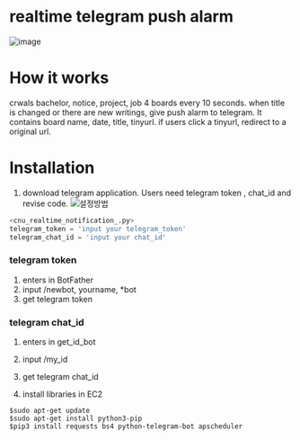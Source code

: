 # realtime telegram push alarm
![image](https://user-images.githubusercontent.com/45138206/93852677-6d55a700-fced-11ea-985a-d31a56cdbf2a.png)

# How it works
crwals bachelor, notice, project, job 4 boards every 10 seconds. when title is changed or there are new writings, give push alarm to telegram. It contains board name, date, title, tinyurl. if users click a tinyurl, redirect to a original url.

# Installation
1. download telegram application. Users need telegram token , chat_id and revise code.
![설정방법](https://user-images.githubusercontent.com/45138206/93852868-c7ef0300-fced-11ea-9220-6a2b9f97d1ce.png)

```python
<cnu_realtime_notification_.py>
telegram_token = 'input your telegram_token'
telegram_chat_id = 'input your chat_id'
```

### telegram token  
1. enters in BotFather  
2. input /newbot, yourname, *bot  
3. get telegram token  

### telegram chat_id  
1. enters in get_id_bot  
2. input /my_id  
3. get telegram chat_id  

2. install libraries in EC2
```
$sudo apt-get update
$sudo apt-get install python3-pip
$pip3 install requests bs4 python-telegram-bot apscheduler
```
